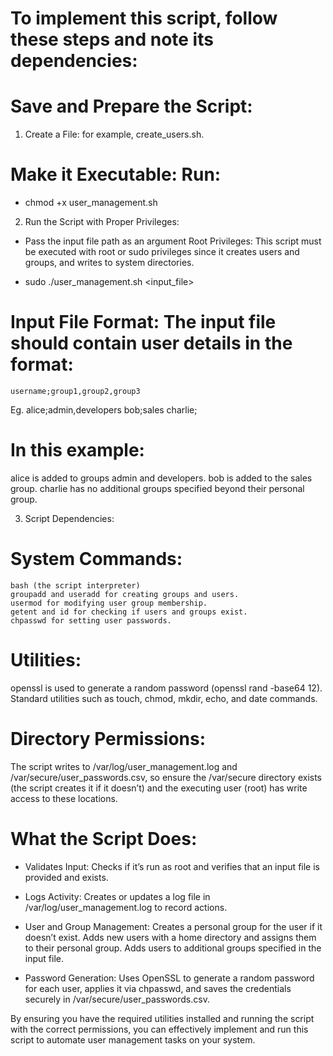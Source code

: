 # To implement this script, follow these steps and note its dependencies:

# Save and Prepare the Script:

1.  Create a File: for example, create_users.sh.
# Make it Executable: Run:
- chmod +x user_management.sh

2. Run the Script with Proper Privileges:
- Pass the input file path as an argument
Root Privileges: This script must be executed with root or sudo privileges since it creates users and groups, and writes to system directories.

- sudo ./user_management.sh <input_file>

# Input File Format: The input file should contain user details in the format:
    username;group1,group2,group3
Eg.
alice;admin,developers
bob;sales
charlie;    
# In this example:
alice is added to groups admin and developers.
bob is added to the sales group.
charlie has no additional groups specified beyond their personal group.


3. Script Dependencies:

# System Commands:
    bash (the script interpreter)
    groupadd and useradd for creating groups and users.
    usermod for modifying user group membership.
    getent and id for checking if users and groups exist.
    chpasswd for setting user passwords. 

# Utilities:
openssl is used to generate a random password (openssl rand -base64 12).
Standard utilities such as touch, chmod, mkdir, echo, and date commands.

# Directory Permissions:
The script writes to /var/log/user_management.log and /var/secure/user_passwords.csv, so ensure the /var/secure directory exists (the script creates it if it doesn’t) and the executing user (root) has write access to these locations.

# What the Script Does:

- Validates Input: Checks if it’s run as root and verifies that an input file is provided and exists.
- Logs Activity: Creates or updates a log file in /var/log/user_management.log to record actions.

- User and Group Management:
Creates a personal group for the user if it doesn’t exist.
Adds new users with a home directory and assigns them to their personal group.
Adds users to additional groups specified in the input file.

- Password Generation: Uses OpenSSL to generate a random password for each user, applies it via chpasswd, and saves the credentials securely in /var/secure/user_passwords.csv.

By ensuring you have the required utilities installed and running the script with the correct permissions, you can effectively implement and run this script to automate user management tasks on your system.